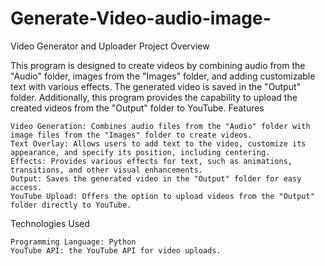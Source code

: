 # Generate-Video-audio-image-
Video Generator and Uploader
Project Overview

This program is designed to create videos by combining audio from the "Audio" folder, images from the "Images" folder, and adding customizable text with various effects. The generated video is saved in the "Output" folder. Additionally, this program provides the capability to upload the created videos from the "Output" folder to YouTube.
Features

    Video Generation: Combines audio files from the "Audio" folder with image files from the "Images" folder to create videos.
    Text Overlay: Allows users to add text to the video, customize its appearance, and specify its position, including centering.
    Effects: Provides various effects for text, such as animations, transitions, and other visual enhancements.
    Output: Saves the generated video in the "Output" folder for easy access.
    YouTube Upload: Offers the option to upload videos from the "Output" folder directly to YouTube.

Technologies Used

    Programming Language: Python
    YouTube API: the YouTube API for video uploads.
